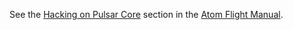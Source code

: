 See the [Hacking on Pulsar Core](https://flight-manual.atom.io/hacking-Pulsar/sections/hacking-on-Pulsar-core/#platform-windows) section in the [Atom Flight Manual](https://flight-manual.atom.io).
